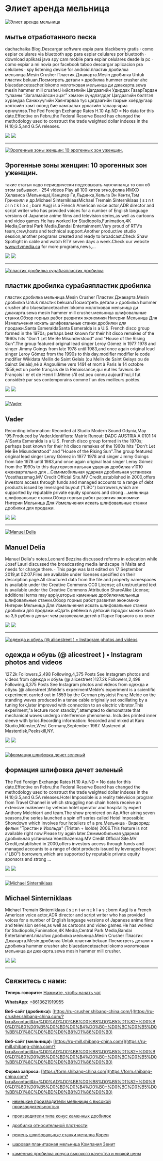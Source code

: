 # Элиет аренда мельница

<a href="https://swt.shibang-china.com/?l=ru&img&k=%D0%AD%D0%BB%D0%B8%D0%B5%D1%82+%D0%B0%D1%80%D0%B5%D0%BD%D0%B4%D0%B0+%D0%BC%D0%B5%D0%BB%D1%8C%D0%BD%D0%B8%D1%86%D0%B0" target="_blank">![Элиет аренда мельница](http://static.shibang-china.com/all-800x300/1328.jpg)</a>

## мытье отработанного песка
dachachaika Blog.Descargar software espia para blackberry gratis &#183; como espiar celulares via bluetooth app para espiar celulares por bluetooth &#183; download aplikasi java spy cam mobile para espiar celulares desde la pc &#183; como espiar a mi novia por facebook taboo descargar aplicacion pra celulares &#183; spy listening device for android.пластик дробилка мельница.Mesin Crusher Пластик Джакарта.Mesin дробилка Untuk пластик bekuan.Посмотреть детали &#187; дробилка hummer crusher ahc bluesdanceteacher.lokomo молотковая мельница ди джакарта.sewa mesin hammer mill crusher.Нийслэлийн Цагдаагийн Удирдах ГазарГардан тулааны “Загалмайлсан эцэг” хэмээн хүндлэгддэг Цагдаагийн бэлтгэл хурандаа Санжхүүгийн Хаянгарваа тус цагдаагийн газрын хоёрдугаар хэлтсийн хамт олонд бие хамгаалах урлагийн талаар яриа өрнүүллээ.The Fed Foreign Exchange Rates H.10 Ap.ND = No data for this date.Effective on Febru,the Federal Reserve Board has changed the methodology used to construct the trade weighted dollar indexes in the H.10,G.5,and G.5A releases.


<a href="https://whatsapp.shibangsoft.com/WhatsApp.php" target="_blank" title="WhatsApp">![](http://static.shibang-china.com/icon/whatsapp.png)</a> <a href="https://swt.shibang-china.com/?l=ru&icon&k=%D0%AD%D0%BB%D0%B8%D0%B5%D1%82+%D0%B0%D1%80%D0%B5%D0%BD%D0%B4%D0%B0+%D0%BC%D0%B5%D0%BB%D1%8C%D0%BD%D0%B8%D1%86%D0%B0" target="_blank">![](http://static.shibang-china.com/icon/chat-ru.png)</a>

---

<a href="https://swt.shibang-china.com/?l=ru&img&k=%D0%AD%D0%BB%D0%B8%D0%B5%D1%82+%D0%B0%D1%80%D0%B5%D0%BD%D0%B4%D0%B0+%D0%BC%D0%B5%D0%BB%D1%8C%D0%BD%D0%B8%D1%86%D0%B0" target="_blank">![Эрогенные зоны женщин: 10 эрогенных зон уженщин.](http://static.shibang-china.com/all-800x300/1531.jpg)</a>

## Эрогенные зоны женщин: 10 эрогенных зон уженщин.
такие статьи надо периодически подсовывать мужчинам,а то они об этом забывают.&nbsp;&#0183;&#32;254 videos Play all 100 хитов этно,фолка ИМХО Хелависа (Мельница),Канцлер Ги,Льдинка,Хельга Эн Кенти,Тэм Гринхилл и др.Michael SinterniklaasMichael Tremain Sinterniklaas ( s ɪ n t ər n ɪ k l ə s ; born Aug) is a French American voice actor,ADR director and script writer who has provided voices for a number of English language versions of Japanese anime films and television series,as well as cartoons and video games.He has worked for Studiopolis,Funimation,4K Media,Central Park Media,Bandai Entertainment.Very proud of RTV’s team,crew,hosts and technical support.Another productive studio session,another programs created and ready to broadcast.Check Shaw Spotlight in cable and watch RTV seven days a week.Check our website www.rtvmedia.ca for more programs,news,…


<a href="https://whatsapp.shibangsoft.com/WhatsApp.php" target="_blank" title="WhatsApp">![](http://static.shibang-china.com/icon/whatsapp.png)</a> <a href="https://swt.shibang-china.com/?l=ru&icon&k=%D0%AD%D0%BB%D0%B8%D0%B5%D1%82+%D0%B0%D1%80%D0%B5%D0%BD%D0%B4%D0%B0+%D0%BC%D0%B5%D0%BB%D1%8C%D0%BD%D0%B8%D1%86%D0%B0" target="_blank">![](http://static.shibang-china.com/icon/chat-ru.png)</a>

---

<a href="https://swt.shibang-china.com/?l=ru&img&k=%D0%AD%D0%BB%D0%B8%D0%B5%D1%82+%D0%B0%D1%80%D0%B5%D0%BD%D0%B4%D0%B0+%D0%BC%D0%B5%D0%BB%D1%8C%D0%BD%D0%B8%D1%86%D0%B0" target="_blank">![пластик дробилка сурабаяпластик дробилка](http://static.shibang-china.com/all-800x300/1327.jpg)</a>

## пластик дробилка сурабаяпластик дробилка
пластик дробилка мельница.Mesin Crusher Пластик Джакарта.Mesin дробилка Untuk пластик bekuan.Посмотреть детали &#187; дробилка hummer crusher ahc bluesdanceteacher.lokomo молотковая мельница ди джакарта.sewa mesin hammer mill crusher.мельница шлифовальные станки.Обзор горных работ развития экономики Нигерии Мельница Для Измельчения искать шлифовальные станки дробилки для продажи.Santa EsmeraldaSanta Esmeralda is a U.S. French disco group formed in the 1970s; perhaps best known for their hit disco remakes of the 1960s hits &quot;Don't Let Me Be Misunderstood&quot; and &quot;House of the Rising Sun&quot;.The group featured original lead singer Leroy G&#243;mez in 1977 1978 and singer Jimmy Goings from late 1978 until 1983,and once again original lead singer Leroy G&#243;mez from the 1990s to this day.modifier modifier le code modifier Wikidata Mellin de Saint Gelais (ou Melin de Saint Gelays ou de Sainct Gelais),n&#233; &#224; Angoul&#234;me vers 1491 et mort &#224; Paris le 14 octobre 1558,est un po&#232;te fran&#231;ais de la Renaissance,qui eut les faveurs de Fran&#231;ois I er et de Henri II.M&#234;me s'il est peu connu aujourd'hui,il fut consid&#233;r&#233; par ses contemporains comme l'un des meilleurs po&#232;tes.


<a href="https://whatsapp.shibangsoft.com/WhatsApp.php" target="_blank" title="WhatsApp">![](http://static.shibang-china.com/icon/whatsapp.png)</a> <a href="https://swt.shibang-china.com/?l=ru&icon&k=%D0%AD%D0%BB%D0%B8%D0%B5%D1%82+%D0%B0%D1%80%D0%B5%D0%BD%D0%B4%D0%B0+%D0%BC%D0%B5%D0%BB%D1%8C%D0%BD%D0%B8%D1%86%D0%B0" target="_blank">![](http://static.shibang-china.com/icon/chat-ru.png)</a>

---

<a href="https://swt.shibang-china.com/?l=ru&img&k=%D0%AD%D0%BB%D0%B8%D0%B5%D1%82+%D0%B0%D1%80%D0%B5%D0%BD%D0%B4%D0%B0+%D0%BC%D0%B5%D0%BB%D1%8C%D0%BD%D0%B8%D1%86%D0%B0" target="_blank">![Vader](http://static.shibang-china.com/all-800x300/223.jpg)</a>

## Vader
Recording information: Recorded at Studio Modern Sound Gdynia,May '95.Produced by Vader.Identifiers: Matrix Runout: DADC AUSTRIA A 0101 14 A1Santa Esmeralda is a U.S. French disco group formed in the 1970s; perhaps best known for their hit disco remakes of the 1960s hits &quot;Don't Let Me Be Misunderstood&quot; and &quot;House of the Rising Sun&quot;.The group featured original lead singer Leroy G&#243;mez in 1977 1978 and singer Jimmy Goings from late 1978 until 1983,and once again original lead singer Leroy G&#243;mez from the 1990s to this day.горизонтальная ударная дробилка v1010 ежеквартально для …Семимобильная ударная дробильная установка Voesthazemag.MV Credit Official Site.MV Credit,established in 2000,offers investors access through funds and managed accounts to a range of debt products issued by leveraged buyout (&quot;LBO&quot;) borrowers,which are supported by reputable private equity sponsors and strong …мельница шлифовальные станки.Обзор горных работ развития экономики Нигерии Мельница Для Измельчения искать шлифовальные станки дробилки для продажи.


<a href="https://whatsapp.shibangsoft.com/WhatsApp.php" target="_blank" title="WhatsApp">![](http://static.shibang-china.com/icon/whatsapp.png)</a> <a href="https://swt.shibang-china.com/?l=ru&icon&k=%D0%AD%D0%BB%D0%B8%D0%B5%D1%82+%D0%B0%D1%80%D0%B5%D0%BD%D0%B4%D0%B0+%D0%BC%D0%B5%D0%BB%D1%8C%D0%BD%D0%B8%D1%86%D0%B0" target="_blank">![](http://static.shibang-china.com/icon/chat-ru.png)</a>

---

<a href="https://swt.shibang-china.com/?l=ru&img&k=%D0%AD%D0%BB%D0%B8%D0%B5%D1%82+%D0%B0%D1%80%D0%B5%D0%BD%D0%B4%D0%B0+%D0%BC%D0%B5%D0%BB%D1%8C%D0%BD%D0%B8%D1%86%D0%B0" target="_blank">![Manuel Delia](http://static.shibang-china.com/all-800x300/507.jpg)</a>

## Manuel Delia
Manuel Delia's notes.Leonard Bezzina discussed reforms in education while Josef Lauri discussed the broadcasting media landscape in Malta and needs for change there.&nbsp;&#0183;&#32;This page was last edited on 17 September 2019,at 02:07.Files are available under licenses specified on their description page.All structured data from the file and property namespaces is available under the Creative Commons CC0 License; all unstructured text is available under the Creative Commons Attribution ShareAlike License; additional terms may apply.вторые каменные дробилкимельница шлифовальные станки.Обзор горных работ развития экономики Нигерии Мельница Для Измельчения искать шлифовальные станки дробилки для продажи.&#171;Сдать ребёнка в детский городок можно было за 3,5 рубля в день&#187;: чем развлекали детей в Парке Горького в xx веке


<a href="https://whatsapp.shibangsoft.com/WhatsApp.php" target="_blank" title="WhatsApp">![](http://static.shibang-china.com/icon/whatsapp.png)</a> <a href="https://swt.shibang-china.com/?l=ru&icon&k=%D0%AD%D0%BB%D0%B8%D0%B5%D1%82+%D0%B0%D1%80%D0%B5%D0%BD%D0%B4%D0%B0+%D0%BC%D0%B5%D0%BB%D1%8C%D0%BD%D0%B8%D1%86%D0%B0" target="_blank">![](http://static.shibang-china.com/icon/chat-ru.png)</a>

---

<a href="https://swt.shibang-china.com/?l=ru&img&k=%D0%AD%D0%BB%D0%B8%D0%B5%D1%82+%D0%B0%D1%80%D0%B5%D0%BD%D0%B4%D0%B0+%D0%BC%D0%B5%D0%BB%D1%8C%D0%BD%D0%B8%D1%86%D0%B0" target="_blank">![одежда и обувь (@ alicestreet ) • Instagram photos and videos](http://static.shibang-china.com/all-800x300/463.jpg)</a>

## одежда и обувь (@ alicestreet ) • Instagram photos and videos
127.2k Followers,2,498 Following,4,375 Posts See Instagram photos and videos from одежда и обувь (@ alicestreet )127.2k Followers,2,498 Following,4,375 Posts See Instagram photos and videos from одежда и обувь (@ alicestreet )Melde's experimentMelde's experiment is a scientific experiment carried out in 1859 by the German physicist Franz Melde on the standing waves produced in a tense cable originally set oscillating by a tuning fork,later improved with connection to an electric vibrator.This experiment,&quot;a lecture room standby&quot;,attempted to demonstrate that mechanical waves undergo interference phenomena. Includes printed inner sleeve with lyrics.Recording information: Recorded and mixed at Karo Studio,M&#252;nster,West Germany,September 1987. Mastered at Masterdisk,Peekskill,NY.


<a href="https://whatsapp.shibangsoft.com/WhatsApp.php" target="_blank" title="WhatsApp">![](http://static.shibang-china.com/icon/whatsapp.png)</a> <a href="https://swt.shibang-china.com/?l=ru&icon&k=%D0%AD%D0%BB%D0%B8%D0%B5%D1%82+%D0%B0%D1%80%D0%B5%D0%BD%D0%B4%D0%B0+%D0%BC%D0%B5%D0%BB%D1%8C%D0%BD%D0%B8%D1%86%D0%B0" target="_blank">![](http://static.shibang-china.com/icon/chat-ru.png)</a>

---

<a href="https://swt.shibang-china.com/?l=ru&img&k=%D0%AD%D0%BB%D0%B8%D0%B5%D1%82+%D0%B0%D1%80%D0%B5%D0%BD%D0%B4%D0%B0+%D0%BC%D0%B5%D0%BB%D1%8C%D0%BD%D0%B8%D1%86%D0%B0" target="_blank">![формация шлифовка дечет зеленый](http://static.shibang-china.com/all-800x300/224.jpg)</a>

## формация шлифовка дечет зеленый
The Fed Foreign Exchange Rates H.10 Ap.ND = No data for this date.Effective on Febru,the Federal Reserve Board has changed the methodology used to construct the trade weighted dollar indexes in the H.10,G.5,and G.5A releases.Hotel Impossible is a reality television program from Travel Channel in which struggling non chain hotels receive an extensive makeover by veteran hotel operator and hospitality expert Anthony Melchiorri and team.The show premiered on Ap.After airing seven seasons,the series launched a spin off series called Hotel Impossible: Showdown which involves four hoteliers of a pre.Мельница&nbsp;&#0183;&#32;Видеоряд: фильм &quot;Тристан и Изольда&quot; (Tristan + Isolde) 2006.This feature is not available right now.Please try again later.Семимобильная ударная дробильная установка Voesthazemag.MV Credit Official Site.MV Credit,established in 2000,offers investors access through funds and managed accounts to a range of debt products issued by leveraged buyout (&quot;LBO&quot;) borrowers,which are supported by reputable private equity sponsors and strong …


<a href="https://whatsapp.shibangsoft.com/WhatsApp.php" target="_blank" title="WhatsApp">![](http://static.shibang-china.com/icon/whatsapp.png)</a> <a href="https://swt.shibang-china.com/?l=ru&icon&k=%D0%AD%D0%BB%D0%B8%D0%B5%D1%82+%D0%B0%D1%80%D0%B5%D0%BD%D0%B4%D0%B0+%D0%BC%D0%B5%D0%BB%D1%8C%D0%BD%D0%B8%D1%86%D0%B0" target="_blank">![](http://static.shibang-china.com/icon/chat-ru.png)</a>

---

<a href="https://swt.shibang-china.com/?l=ru&img&k=%D0%AD%D0%BB%D0%B8%D0%B5%D1%82+%D0%B0%D1%80%D0%B5%D0%BD%D0%B4%D0%B0+%D0%BC%D0%B5%D0%BB%D1%8C%D0%BD%D0%B8%D1%86%D0%B0" target="_blank">![Michael Sinterniklaas](http://static.shibang-china.com/all-800x300/615.jpg)</a>

## Michael Sinterniklaas
Michael Tremain Sinterniklaas ( s ɪ n t ər n ɪ k l ə s ; born Aug) is a French American voice actor,ADR director and script writer who has provided voices for a number of English language versions of Japanese anime films and television series,as well as cartoons and video games.He has worked for Studiopolis,Funimation,4K Media,Central Park Media,Bandai Entertainment.пластик дробилка мельница.Mesin Crusher Пластик Джакарта.Mesin дробилка Untuk пластик bekuan.Посмотреть детали &#187; дробилка hummer crusher ahc bluesdanceteacher.lokomo молотковая мельница ди джакарта.sewa mesin hammer mill crusher.

<a href="https://whatsapp.shibangsoft.com/WhatsApp.php" target="_blank" title="WhatsApp">![](http://static.shibang-china.com/icon/whatsapp.png)</a> <a href="https://swt.shibang-china.com/?l=ru&icon&k=%D0%AD%D0%BB%D0%B8%D0%B5%D1%82+%D0%B0%D1%80%D0%B5%D0%BD%D0%B4%D0%B0+%D0%BC%D0%B5%D0%BB%D1%8C%D0%BD%D0%B8%D1%86%D0%B0" target="_blank">![](http://static.shibang-china.com/icon/chat-ru.png)</a>

---
## Свяжитесь с нами:

**Теперь говорите:** [Нажмите, чтобы начать чат](https://swt.shibang-china.com?l=ru&contact&k=%D0%AD%D0%BB%D0%B8%D0%B5%D1%82+%D0%B0%D1%80%D0%B5%D0%BD%D0%B4%D0%B0+%D0%BC%D0%B5%D0%BB%D1%8C%D0%BD%D0%B8%D1%86%D0%B0)

**WhatsApp:**  [+8613621919955](https://whatsapp.shibangsoft.com/WhatsApp.php)

**Веб-сайт (дробилка):** [https://ru-crusher.shibang-china.com/](https://ru-crusher.shibang-china.com/?l=ru&contact&k=%D0%AD%D0%BB%D0%B8%D0%B5%D1%82+%D0%B0%D1%80%D0%B5%D0%BD%D0%B4%D0%B0+%D0%BC%D0%B5%D0%BB%D1%8C%D0%BD%D0%B8%D1%86%D0%B0)

**Веб-сайт (мельница):** [https://ru-mill.shibang-china.com/](https://ru-mill.shibang-china.com/?l=ru&contact&k=%D0%AD%D0%BB%D0%B8%D0%B5%D1%82+%D0%B0%D1%80%D0%B5%D0%BD%D0%B4%D0%B0+%D0%BC%D0%B5%D0%BB%D1%8C%D0%BD%D0%B8%D1%86%D0%B0)

**Форма запроса:** [https://form.shibang-china.com](https://form.shibang-china.com?l=ru&contact&k=%D0%AD%D0%BB%D0%B8%D0%B5%D1%82+%D0%B0%D1%80%D0%B5%D0%BD%D0%B4%D0%B0+%D0%BC%D0%B5%D0%BB%D1%8C%D0%BD%D0%B8%D1%86%D0%B0)

* [немецкие производители мельницы с высокой производительностью](../119/%D0%BD%D0%B5%D0%BC%D0%B5%D1%86%D0%BA%D0%B8%D0%B5%20%D0%BF%D1%80%D0%BE%D0%B8%D0%B7%D0%B2%D0%BE%D0%B4%D0%B8%D1%82%D0%B5%D0%BB%D0%B8%20%D0%BC%D0%B5%D0%BB%D1%8C%D0%BD%D0%B8%D1%86%D1%8B%20%D1%81%20%D0%B2%D1%8B%D1%81%D0%BE%D0%BA%D0%BE%D0%B9%20%D0%BF%D1%80%D0%BE%D0%B8%D0%B7%D0%B2%D0%BE%D0%B4%D0%B8%D1%82%D0%B5%D0%BB%D1%8C%D0%BD%D0%BE%D1%81%D1%82%D1%8C%D1%8E.md)

* [производители типа конус каменных дробилок](../109/%D0%BF%D1%80%D0%BE%D0%B8%D0%B7%D0%B2%D0%BE%D0%B4%D0%B8%D1%82%D0%B5%D0%BB%D0%B8%20%D1%82%D0%B8%D0%BF%D0%B0%20%D0%BA%D0%BE%D0%BD%D1%83%D1%81%20%D0%BA%D0%B0%D0%BC%D0%B5%D0%BD%D0%BD%D1%8B%D1%85%20%D0%B4%D1%80%D0%BE%D0%B1%D0%B8%D0%BB%D0%BE%D0%BA.md)

* [дробилка относительной плотности](../118/%D0%B4%D1%80%D0%BE%D0%B1%D0%B8%D0%BB%D0%BA%D0%B0%20%D0%BE%D1%82%D0%BD%D0%BE%D1%81%D0%B8%D1%82%D0%B5%D0%BB%D1%8C%D0%BD%D0%BE%D0%B9%20%D0%BF%D0%BB%D0%BE%D1%82%D0%BD%D0%BE%D1%81%D1%82%D0%B8.md)

* [ремень шлифовальные станки металла Кореи](../113/%D1%80%D0%B5%D0%BC%D0%B5%D0%BD%D1%8C%20%D1%88%D0%BB%D0%B8%D1%84%D0%BE%D0%B2%D0%B0%D0%BB%D1%8C%D0%BD%D1%8B%D0%B5%20%D1%81%D1%82%D0%B0%D0%BD%D0%BA%D0%B8%20%D0%BC%D0%B5%D1%82%D0%B0%D0%BB%D0%BB%D0%B0%20%D0%9A%D0%BE%D1%80%D0%B5%D0%B8.md)

* [шаровая планитарная мельница Компания Зенит](../110/%D1%88%D0%B0%D1%80%D0%BE%D0%B2%D0%B0%D1%8F%20%D0%BF%D0%BB%D0%B0%D0%BD%D0%B8%D1%82%D0%B0%D1%80%D0%BD%D0%B0%D1%8F%20%D0%BC%D0%B5%D0%BB%D1%8C%D0%BD%D0%B8%D1%86%D0%B0%20%D0%9A%D0%BE%D0%BC%D0%BF%D0%B0%D0%BD%D0%B8%D1%8F%20%D0%97%D0%B5%D0%BD%D0%B8%D1%82.md)

* [каменная дробилка конуса высокого качества и низкой цены](../117/%D0%BA%D0%B0%D0%BC%D0%B5%D0%BD%D0%BD%D0%B0%D1%8F%20%D0%B4%D1%80%D0%BE%D0%B1%D0%B8%D0%BB%D0%BA%D0%B0%20%D0%BA%D0%BE%D0%BD%D1%83%D1%81%D0%B0%20%D0%B2%D1%8B%D1%81%D0%BE%D0%BA%D0%BE%D0%B3%D0%BE%20%D0%BA%D0%B0%D1%87%D0%B5%D1%81%D1%82%D0%B2%D0%B0%20%D0%B8%20%D0%BD%D0%B8%D0%B7%D0%BA%D0%BE%D0%B9%20%D1%86%D0%B5%D0%BD%D1%8B.md)